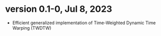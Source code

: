 # version 0.1-0, Jul 8, 2023

* Efficient generalized implementation of Time-Weighted Dynamic Time Warping (TWDTW)
